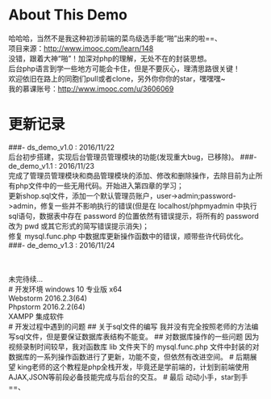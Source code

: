 # About This Demo
哈哈哈，当然不是我这种初涉前端的菜鸟级选手能“啪”出来的啦==、<br/>
项目来源：http://www.imooc.com/learn/148 <br/>
没错，跟着大神“啪”！加深对php的理解，无处不在的封装思想。<br/>
后台php语言到学一些地方可能会卡住，但是不要灰心，理清思路很关键！<br/>
欢迎依旧在路上的同胞们pull或者clone，另外你你你的star，嘿嘿嘿~ <br/>
我的慕课账号：http://www.imooc.com/u/3606069
# 更新记录 
###- ds_demo_v1.0 : 2016/11/22 <br/>
后台初步搭建，实现后台管理员管理模块的功能(发现重大bug，已移除)。
###- de_demo_v1.1 : 2016/11/23 <br/>
完成了管理员管理模块和商品管理模块的添加、修改和删除操作，去除目前为止所有php文件中的一些无用代码。开始进入第四章的学习；<br/>
更新shop.sql文件，添加一个默认管理员账户，user->admin;password->admin，修复一些并不影响执行的错误(但是在 localhost/phpmyadmin 中执行sql语句，数据表中存在 password 的位置依然有错误提示，将所有的 password 改为 pwd 或其它形式的简写错误提示消失)；<br/>
修复 mysql.func.php 中数据库更新操作函数中的错误，顺带些许代码优化。
###- de_demo_v1.3 : 2016/11/24 <br/>

<br/>
<br/>
未完待续... <br/>
# 开发环境
windows 10 专业版 x64 <br/>
Webstorm 2016.2.3(64) <br/>
Phpstorm 2016.2.2(64) <br/>
XAMPP 集成软件 <br/>
# 开发过程中遇到的问题
## 关于sql文件的编写
我并没有完全按照老师的方法编写sql文件，但是要保证数据库表结构不能变。
## 对数据库操作的一些问题
因为视频录制时间较早，我对函数库 lib 文件夹下的 mysql.func.php 文件中封装的对数据库的一系列操作函数进行了更新，功能不变，但依然有改进空间。
# 后期展望
king老师的这个教程是php全栈开发，毕竟还是学前端的，计划到前端使用AJAX,JSON等前段必备技能完成与后台的交互。
# 最后
动动小手，star到手==、
